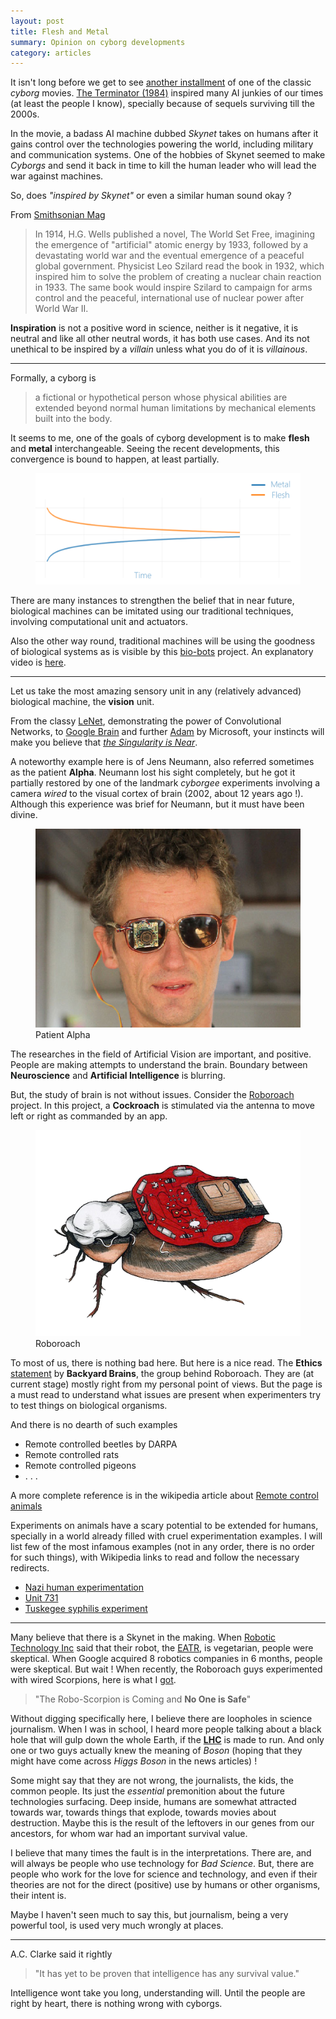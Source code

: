 ```yaml
---
layout: post
title: Flesh and Metal
summary: Opinion on cyborg developments
category: articles
---
```


<span class="dropcap">I</span>t isn't long before we get to see
[another installment](http://www.imdb.com/title/tt1340138/) of one of the
classic *cyborg* movies.
[The Terminator (1984)](http://www.imdb.com/title/tt0088247/) inspired many AI
junkies of our times (at least the people I know), specially because of sequels
surviving till the 2000s.

In the movie, a badass AI machine dubbed *Skynet* takes on humans after it
gains control over the technologies powering the world, including military and
communication systems. One of the hobbies of Skynet seemed to make *Cyborgs*
and send it back in time to kill the human leader who will lead the war against
machines.

So, does *"inspired by Skynet"* or even a similar human sound okay ?

From
[Smithsonian Mag](http://www.smithsonianmag.com/science-nature/ten-inventions-inspired-by-science-fiction-128080674/?no-ist)

>In 1914, H.G. Wells published a novel, The World Set Free, imagining the
>emergence of "artificial" atomic energy by 1933, followed by a devastating
>world war and the eventual emergence of a peaceful global government. Physicist
>Leo Szilard read the book in 1932, which inspired him to solve the problem of
>creating a nuclear chain reaction in 1933. The same book would inspire Szilard
>to campaign for arms control and the peaceful, international use of nuclear
>power after World War II.

**Inspiration** is not a positive word in science, neither is it negative, it is
neutral and like all other neutral words, it has both use cases. And its not
unethical to be inspired by a *villain* unless what you do of it is
*villainous*.

---

Formally, a cyborg is

> a fictional or hypothetical person whose physical abilities are extended
> beyond normal human limitations by mechanical elements built into the body.

It seems to me, one of the goals of cyborg development is to make **flesh** and
**metal** interchangeable. Seeing the recent developments, this convergence is
bound to happen, at least partially.

<figure>
<img src="/images/posts/flesh/convergence.png">
</figure>

There are many instances to strengthen the belief that in near future,
biological machines can be imitated using our traditional techniques, involving
computational unit and actuators.

Also the other way round, traditional machines will be using the goodness of
biological systems as is visible by this
[bio-bots](http://news.illinois.edu/news/12/1115bio-bots_RashidBashir.html)
project. An explanatory video is
[here](https://www.youtube.com/watch?v=skCzl7FlM34).

---

Let us take the most amazing sensory unit in any (relatively advanced)
biological machine, the **vision** unit.

From the classy [LeNet](http://yann.lecun.com/exdb/lenet/), demonstrating the
power of Convolutional Networks, to
[Google Brain](http://en.wikipedia.org/wiki/Google_Brain) and further
[Adam](http://research.microsoft.com/en-us/news/features/dnnvision-071414.aspx)
by Microsoft, your instincts will make you believe that
*[the Singularity is Near](https://www.goodreads.com/book/show/83518.The_Singularity_is_Near)*.

A noteworthy example here is of Jens Neumann, also referred sometimes as the
patient **Alpha**. Neumann lost his sight completely, but he got it partially
restored by one of the landmark *cyborgee* experiments involving a camera
*wired* to the visual cortex of brain (2002, about 12 years ago !). Although
this experience was brief for Neumann, but it must have been divine.

<figure>
	<img src="/images/posts/flesh/alpha.png">
	<figcaption>Patient Alpha</figcaption>
</figure>

The researches in the field of Artificial Vision are important, and positive.
People are making attempts to understand the brain. Boundary between
**Neuroscience** and **Artificial Intelligence** is blurring.

But, the study of brain is not without issues.
Consider the [Roboroach](https://backyardbrains.com/products/roboroach) project.
In this project, a **Cockroach** is stimulated via the antenna to move left or
right as commanded by an app.

<figure>
	<img src="/images/posts/flesh/roboroach.png">
	<figcaption>Roboroach</figcaption>
</figure>

To most of us, there is nothing bad here.
But here is a nice read.
The **Ethics**
[statement](http://wiki.backyardbrains.com/Ethical_Issues_Regarding_Using_Invertebrates_in_Education)
by **Backyard Brains**, the group behind Roboroach. They are (at current stage)
mostly right from my personal point of views. But the page is a must read to
understand what issues are present when experimenters try to test things on
biological organisms.

And there is no dearth of such examples

- Remote controlled beetles by DARPA
- Remote controlled rats
- Remote controlled pigeons
- . . .

A more complete reference is in the wikipedia article about
[Remote control animals](http://en.wikipedia.org/wiki/Remote_control_animal)

Experiments on animals have a scary potential to be extended for humans,
specially in a world already filled with cruel experimentation examples. I will
list few of the most infamous examples (not in any order, there is no order for
such things), with Wikipedia links to read and follow the necessary redirects.

- [Nazi human experimentation](http://en.wikipedia.org/wiki/Nazi_human_experimentation)
- [Unit 731](http://en.wikipedia.org/wiki/Unit_731)
- [Tuskegee syphilis experiment](http://en.wikipedia.org/wiki/Tuskegee_syphilis_experiment)

---

Many believe that there is a Skynet in the making. When
[Robotic Technology Inc](http://www.robotictechnologyinc.com/index.php/home)
said that their robot, the
[EATR](http://www.robotictechnologyinc.com/index.php/EATR), is vegetarian,
people were skeptical. When Google acquired 8 robotics companies in 6 months,
people were skeptical. But wait ! When recently, the Roboroach guys experimented
with wired Scorpions, here is what I
[got](http://www.popularmechanics.com/science/health/nueroscience/the-robo-scorpion-is-coming-and-no-one-is-safe-17035113?click=pm_latest).

> "The Robo-Scorpion is Coming and **No One is Safe**"

Without digging specifically here, I believe there are loopholes in science
journalism. When I was in school, I heard more people talking about a black hole
that will gulp down the whole Earth, if the
**[LHC](http://en.wikipedia.org/wiki/Large_Hadron_Collider)** is made to run.
And only one or two guys actually knew the meaning of *Boson* (hoping that they
might have come across *Higgs Boson* in the news articles) !

Some might say that they are not wrong, the journalists, the kids, the common
people. Its just the *essential* premonition about the future technologies
surfacing. Deep inside, humans are somewhat attracted towards war, towards
things that explode, towards movies about destruction. Maybe this is the result
of the leftovers in our genes from our ancestors, for whom war had an important
survival value.

I believe that many times the fault is in the interpretations. There are, and
will always be people who use technology for *Bad Science*. But, there are
people who work for the love for science and technology, and even if their
theories are not for the direct (positive) use by humans or other organisms,
their intent is.

Maybe I haven't seen much to say this, but journalism, being a very powerful
tool, is used very much wrongly at places.

---

A.C. Clarke said it rightly

> "It has yet to be proven that intelligence has any survival value."

Intelligence wont take you long, understanding will.
Until the people are right by heart, there is nothing wrong with cyborgs.
